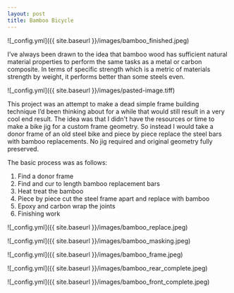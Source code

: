 ```yaml
---
layout: post
title: Bamboo Bicycle 
---
```


![_config.yml]({{ site.baseurl }}/images/bamboo_finished.jpeg)

I’ve always been drawn to the idea that bamboo wood has sufficient natural material properties to perform the same tasks as a metal or carbon composite. In terms of specific strength which is a metric of materials strength by weight, it performs better than some steels even.

![_config.yml]({{ site.baseurl }}/images/pasted-image.tiff)

This project was an attempt to make a dead simple frame building technique I’d been thinking about for a while that would still result in a very cool end result. The idea was that I didn't have the resources or time to make a bike jig for a custom frame geometry. So instead I would take a donor frame of an old steel bike and piece by piece replace the steel bars with bamboo replacements. No jig required and original geometry fully preserved.

The basic process was as follows:
1. Find a donor frame
2. Find and cur to length bamboo replacement bars
3. Heat treat the bamboo 
4. Piece by piece cut the steel frame apart and replace with bamboo
6. Epoxy and carbon wrap the joints
7. Finishing work 

![_config.yml]({{ site.baseurl }}/images/bamboo_replace.jpeg)

![_config.yml]({{ site.baseurl }}/images/bamboo_masking.jpeg)

![_config.yml]({{ site.baseurl }}/images/bamboo_frame.jpeg)

![_config.yml]({{ site.baseurl }}/images/bamboo_rear_complete.jpeg)

![_config.yml]({{ site.baseurl }}/images/bamboo_front_complete.jpeg)
